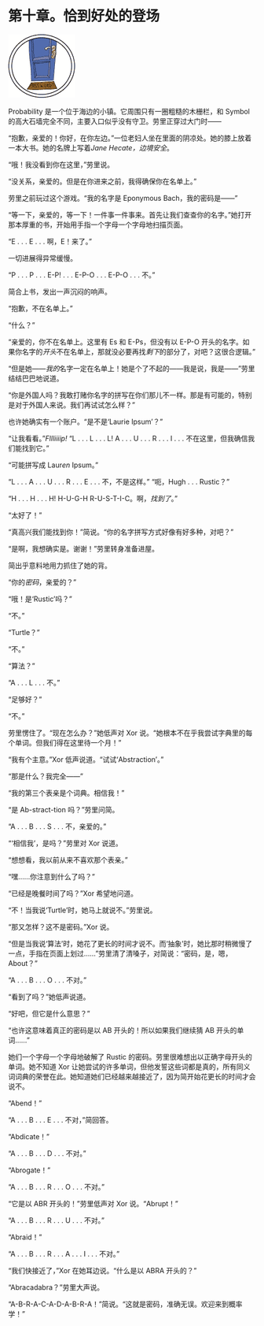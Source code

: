 # 第十章。恰到好处的登场

![image with no caption](img/071fig01.png.jpg)

Probability 是一个位于海边的小镇。它周围只有一圈粗糙的木栅栏，和 Symbol 的高大石墙完全不同，主要入口似乎没有守卫。劳里正穿过大门时——

“抱歉，亲爱的！你好，在你左边。”一位老妇人坐在里面的阴凉处。她的膝上放着一本大书。她的名牌上写着*Jane Hecate，边境安全*。

“哦！我没看到你在这里，”劳里说。

“没关系，亲爱的。但是在你进来之前，我得确保你在名单上。”

劳里之前玩过这个游戏。“我的名字是 Eponymous Bach，我的密码是——”

“等一下，亲爱的，等一下！一件事一件事来。首先让我们查查你的名字。”她打开那本厚重的书，开始用手指一个字母一个字母地扫描页面。

“E . . . E . . . 啊，E！来了。”

一切进展得异常缓慢。

“P . . . P . . . E-P! . . . E-P-O . . . E-P-O . . . 不。”

简合上书，发出一声沉闷的响声。

“抱歉，不在名单上。”

“什么？”

“亲爱的，你不在名单上。这里有 Es 和 E-Ps，但没有以 E-P-O 开头的名字。如果你名字的*开头*不在名单上，那就没必要再找*剩下*的部分了，对吧？这很合逻辑。”

“但是她——*我的*名字一定在名单上！她是个了不起的——我是说，我是——”劳里结结巴巴地说道。

“你是外国人吗？我敢打赌你名字的拼写在你们那儿不一样。那是有可能的，特别是对于外国人来说。我们再试试怎么样？”

也许她确实有一个账户。“是不是‘Laurie Ipsum’？”

“让我看看。”*Fllliiiip!* “L . . . L . . . L! A . . . U . . . R . . . I . . . 不在这里，但我确信我们能找到它。”

“可能拼写成 Laur*en* Ipsum。”

“L . . . A . . . U . . . R . . . E . . . 不，不是这样。” “呃，Hugh . . . Rustic？”

“H . . . H . . . H! H-U-G-H R-U-S-T-I-C。啊，*找到了*。”

“太好了！”

“真高兴我们能找到你！”简说。“你的名字拼写方式好像有好多种，对吧？”

“是啊，我想确实是。谢谢！”劳里转身准备进屋。

简出乎意料地用力抓住了她的背。

“你的*密码*，亲爱的？”

“哦！是‘Rustic’吗？”

“不。”

“Turtle？”

“不。”

“算法？”

“A . . . L . . . 不。”

“足够好？”

“不。”

劳里愣住了。“现在怎么办？”她低声对 Xor 说。“她根本不在乎我尝试字典里的每个单词。但我们得在这里待一个月！”

“我有个主意。”Xor 低声说道。“试试‘Abstraction’。”

“那是什么？我完全——”

“我的第三个表亲是个词典。相信我！”

“是 Ab-stract-tion 吗？”劳里问简。

“A . . . B . . . S . . . 不，亲爱的。”

“‘相信我’，是吗？”劳里对 Xor 说道。

“想想看，我以前从来不喜欢那个表亲。”

“嘿……你注意到什么了吗？”

“已经是晚餐时间了吗？”Xor 希望地问道。

“不！当我说‘Turtle’时，她马上就说不。”劳里说。

“那又怎样？这不是密码。”Xor 说。

“但是当我说‘算法’时，她花了更长的时间才说不。而‘抽象’时，她比那时稍微慢了一点，手指在页面上划过……”劳里清了清嗓子，对简说：“密码，是，嗯，About？”

“A . . . B . . . O . . . 不对。”

“看到了吗？”她低声说道。

“好吧，但它是什么意思？”

“也许这意味着真正的密码是以 AB 开头的！所以如果我们继续猜 AB 开头的单词……”

她们一个字母一个字母地破解了 Rustic 的密码。劳里很难想出以正确字母开头的单词。她不知道 Xor 让她尝试的许多单词，但他发誓这些词都是真的，所有同义词词典的荣誉在此。她知道她们已经越来越接近了，因为简开始花更长的时间才会说不。

“Abend！”

“A . . . B . . . E . . . 不对，”简回答。

“Abdicate！”

“A . . . B . . . D . . . 不对。”

“Abrogate！”

“A . . . B . . . R . . . O . . . 不对。”

“它是以 ABR 开头的！”劳里低声对 Xor 说。“Abrupt！”

“A . . . B . . . R . . . U . . . 不对。”

“Abraid！”

“A . . . B . . . R . . . A . . . I . . . 不对。”

“我们快接近了，”Xor 在她耳边说。“什么是以 ABRA 开头的？”

“Abracadabra？”劳里大声说。

“A-B-R-A-C-A-D-A-B-R-A！”简说。“这就是密码，准确无误。欢迎来到概率学！”
